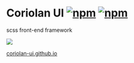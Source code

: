 # Coriolan UI [![npm](https://img.shields.io/npm/v/coriolan-ui.svg)](https://www.npmjs.com/package/coriolan-ui) [![npm](https://img.shields.io/npm/dt/coriolan-ui.svg)](https://www.npmjs.com/package/coriolan-ui)

scss front-end framework

![](https://coriolan-ui.github.io/coriolan-ui-jekyll/assets/img/coriolan-ui-logo.svg)

[coriolan-ui.github.io](https://coriolan-ui.github.io)
